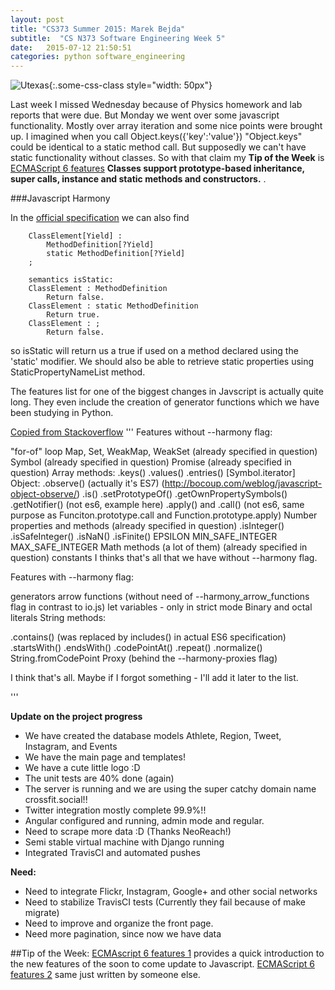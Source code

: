 ```yaml
---
layout: post
title: "CS373 Summer 2015: Marek Bejda"
subtitle:  "CS N373 Software Engineering Week 5"
date:   2015-07-12 21:50:51
categories: python software_engineering
---
```


 ![Utexas](https://www.utexas.edu/sites/default/files/images/Trademarked_Silhouette2.jpg){:.some-css-class style="width: 50px"} 

Last week I missed Wednesday because of Physics homework and lab reports that were due. But Monday we went over some javascript functionality. Mostly over array iteration and some nice points were brought up. I imagined when you call Object.keys({'key':'value'}) "Object.keys" could be identical to a static method call. But supposedly we can't have static functionality without classes. So with that claim my __Tip of the Week__ is [ECMAScript 6 features][featuresOne] __Classes support prototype-based inheritance, super calls, instance and static methods and constructors.__ . 

###Javascript Harmony 

In the [official specification][specification] we can also find 

		ClassElement[Yield] :
			MethodDefinition[?Yield]
			static MethodDefinition[?Yield]
		;

		semantics isStatic:
		ClassElement : MethodDefinition
			Return false.
		ClassElement : static MethodDefinition
			Return true.
		ClassElement : ;
			Return false.

so isStatic will return us a true if used on a method declared using the 'static' modifier. 
We should also be able to retrieve static properties using StaticPropertyNameList method.

The features list for one of the biggest changes in Javscript is actually quite long. They even include the creation of generator functions which we have been studying in Python. 

[Copied from Stackoverflow][ecmafeatures]
'''
Features without --harmony flag:

"for-of" loop
Map, Set, WeakMap, WeakSet (already specified in question)
Symbol (already specified in question)
Promise (already specified in question)
Array methods:
.keys()
.values()
.entries()
[Symbol.iterator]
Object:
.observe() (actually it's ES7) (http://bocoup.com/weblog/javascript-object-observe/)
.is()
.setPrototypeOf()
.getOwnPropertySymbols()
.getNotifier() (not es6, example here)
.apply() and .call() (not es6, same purpose as Funciton.prototype.call and Function.prototype.apply)
Number properties and methods (already specified in question)
.isInteger()
.isSafeInteger()
.isNaN()
.isFinite()
EPSILON
MIN_SAFE_INTEGER
MAX_SAFE_INTEGER
Math methods (a lot of them) (already specified in question)
constants
I thinks that's all that we have without --harmony flag.

Features with --harmony flag:

generators
arrow functions (without need of --harmony_arrow_functions flag in contrast to io.js)
let variables - only in strict mode
Binary and octal literals
String methods:

.contains() (was replaced by includes() in actual ES6 specification)
.startsWith()
.endsWith()
.codePointAt()
.repeat()
.normalize()
String.fromCodePoint
Proxy (behind the --harmony-proxies flag)

I think that's all. Maybe if I forgot something - I'll add it later to the list.

'''



__Update on the project progress__

+ We have created the database models Athlete, Region, Tweet, Instagram, and Events  
+ We have the main page and templates!   
+ We have a cute little logo :D  
+ The unit tests are 40% done   (again)
+ The server is running and we are using the super catchy domain name crossfit.social!!   
+ Twitter integration mostly complete 99.9%!!  
+ Angular configured and running, admin mode and regular. 
+ Need to scrape more data :D (Thanks NeoReach!)
+ Semi stable virtual machine with Django running
+ Integrated TravisCI and automated pushes

 __Need:__
+ Need to integrate Flickr, Instagram, Google+ and other social networks   
+ Need to stabilize TravisCI tests (Currently they fail because of make migrate)
+ Need to improve and organize the front page.
+ Need more pagination, since now we have data


##Tip of the Week:
[ECMAscript 6 features 1][featuresOne] provides a quick introduction to the new features of the soon to come update to Javascript. 
[ECMAScript 6 features 2][featuresTwo] same just written by someone else. 

[featuresTwo]:https://github.com/lukehoban/es6features#classes
[featuresOne]:https://github.com/lukehoban/es6features/blob/master/README.md
[specification]: http://www.ecma-international.org/ecma-262/6.0/
[ecmafeatures]: http://stackoverflow.com/questions/28388885/ecmascript-6-features-available-in-node-js-0-12
